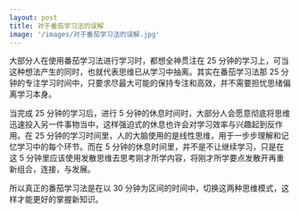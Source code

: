 ```yaml
---
layout: post
title: 对于番茄学习法的误解
image: '/images/对于番茄学习法的误解.jpg'
---
```


大部分人在使用番茄学习法进行学习时，都想全神贯注在 25 分钟的学习上，可当这种想法产生的同时，也就代表思维已从学习中抽离。其实在番茄学习法那 25 分钟的专注学习时间中，只要求尽最大可能的保持专注和高效，并不需要担忧思绪偏离学习本身。

当完成 25 分钟的学习后，进行 5 分钟的休息时间时，大部分人会愿意彻底将思维迅速投入另一件事物当中，这样强迫式的休息也许会对学习效率与兴趣起到反作用。在 25 分钟的学习时间里，人的大脑使用的是线性思维，用于一步步理解和记忆学习中的每个环节。而在 5 分钟的休息时间里，并不是不让继续学习，只是在这 5 分钟里应该使用发散思维去思考刚才所学内容，将刚才所学要点发散开再重新组合，连接，与发展。

所以真正的番茄学习法是在以 30 分钟为区间的时间中，切换这两种思维模式，这样才能更好的掌握新知识。

